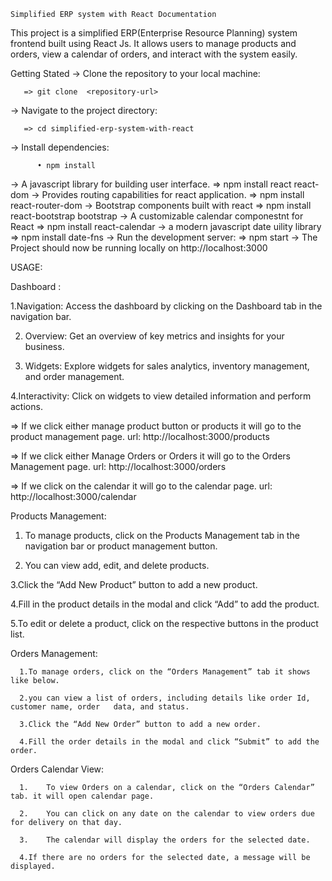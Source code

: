     Simplified ERP system with React Documentation

This project is a simplified ERP(Enterprise Resource Planning) system frontend built using React Js. It allows users to manage products and orders, view a calendar of orders, and interact with the system easily.

Getting Stated
->	Clone the repository to your local machine:

       => git clone  <repository-url>

->	Navigate to the project directory:

       => cd simplified-erp-system-with-react

->	Install dependencies:

          • npm install 

-> A javascript library for building user interface.
      => npm install react react-dom
-> Provides routing capabilities for react application.
      => npm install react-router-dom
-> Bootstrap components built with react
      => npm install react-bootstrap bootstrap
-> A customizable calendar componestnt for React
      => npm install react-calendar
->	a modern javascript date uility library
      => npm install date-fns
->	Run the development server:
      => npm start
->	The Project should now be running locally on http://localhost:3000

USAGE:

Dashboard :

1.Navigation: Access the dashboard by clicking on the Dashboard tab in the navigation bar.

2. Overview: Get an overview of key metrics and insights for your business.

3. Widgets: Explore widgets for sales analytics, inventory management, and order management.

4.Interactivity: Click on widgets to view detailed information and perform actions.

 
=> If we click either manage product button or products it will go to the product management page.
url: http://localhost:3000/products


 

=> If we click either Manage Orders or Orders it will go to the Orders Management page.
url: http://localhost:3000/orders


 
=> If we click on the calendar it will go to the calendar page.
url: http://localhost:3000/calendar

Products Management:

1.	To manage products, click on the Products  Management tab in the navigation bar or product management button.

2.	You can view add, edit, and delete products.
         
3.Click the “Add New Product” button to add a new product.
 
4.Fill in the product details in the modal and click “Add” to add the product.        
                   
5.To edit or delete a product, click on the respective buttons in the product list.
 

Orders Management:

      1.To manage orders, click on the “Orders Management” tab it shows like below.

      2.you can view a list of orders, including details like order Id, customer name, order   data, and status.

      3.Click the “Add New Order” button to add a new order.

      4.Fill the order details in the modal and click “Submit” to add the order.

Orders Calendar View:

      1.	To view Orders on a calendar, click on the “Orders Calendar” tab. it will open calendar page.

      2.	You can click on any date on the calendar to view orders due for delivery on that day.

      3.	The calendar will display the orders for the selected date.

      4.If there are no orders for the selected date, a message will be displayed.
                     


      





